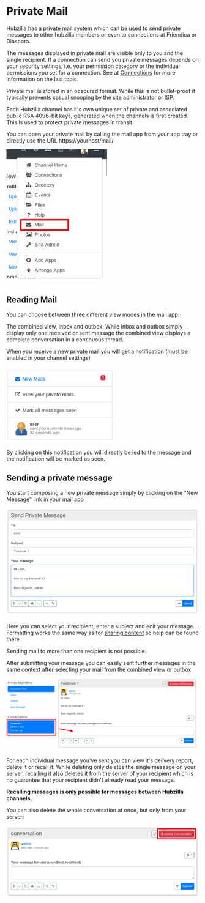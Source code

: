 # Private Mail

Hubzilla has a private mail system which can be used to send private messages to other hubzilla members or even to connections at Friendica or Diaspora.

The messages displayed in private mail are visible only to you and the single recipient.
If a connection can send you private messages depends on your security settings, i.e. your permission category or the individual permissions you set for a connection. See at
[Connections](./connections.md) for more information on the last topic.

Private mail is stored in an obscured format. While this is not bullet-proof it typically prevents casual snooping by the site administrator or ISP.  

Each Hubzilla channel has it's own unique set of private and associated public RSA 4096-bit keys, generated when the channels is first created. This is used to protect private messages in transit.

You can open your private mail by calling the mail app from your app tray or directly use the URL https://yourhost/mail/

![Mail menu](./assets/mail_menu.png)

## Reading Mail

You can choose between three different view modes in the mail app:

The combined view, inbox and outbox.
While inbox and outbox simply display only one received or sent message the combined view displays a complete conversation in a continuous thread.

When you receive a new private mail you will get a notification (must be enabled in your channel settings)

![Mail notification](./assets/mail_notification.png)

By clicking on this notification you will directly be led to the message and the notification will be marked as seen.

## Sending a private message
You start composing a new private message simply by clicking on the "New Message" link in your mail app

![New Message](./assets/mail_new_message.png)

Here you can select your recipient, enter a subject and edit your message. Formatting works the same way as for [sharing content](./sharing_content.md) so help can be found there.

Sending mail to more than one recipient is not possible.

After submitting your message you can easily sent further messages in the same context after selecting your mail from the combined view or outbox

![Conversation view](./assets/mail_conversation_1.png)

For each individual message you've sent you can view it's delivery report, delete it or recall it. While deleting only deletes the single message on your server, recalling it also deletes it from the server of your recipient which is no guarantee that your recipient didn't already read your message.

**Recalling messages is only possible for messages between Hubzilla channels.**

You can also delete the whole conversation at once, but only from your server:

![Delete conversation](./assets/mail_delete_conversation.png)
